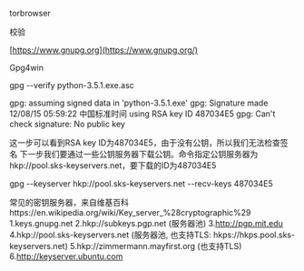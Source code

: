 



torbrowser







校验

[https://www.gnupg.org](https://www.gnupg.org/) 

Gpg4win

gpg --verify python-3.5.1.exe.asc

gpg: assuming signed data in 'python-3.5.1.exe'
gpg: Signature made 12/08/15 05:59:22 中国标准时间 using RSA key ID 487034E5
gpg: Can't check signature: No public key

这一步可以看到RSA key ID为487034E5，由于没有公钥，所以我们无法检查签名
下一步我们要通过一些公钥服务器下载公钥。命令指定公钥服务器为hkp://pool.sks-keyservers.net，要下载的ID为487034E5

gpg --keyserver hkp://pool.sks-keyservers.net --recv-keys 487034E5



常见的密钥服务器，来自维基百科https://en.wikipedia.org/wiki/Key_server_%28cryptographic%29
1.keys.gnupg.net
2.hkp://subkeys.pgp.net (服务器池)
3.http://pgp.mit.edu
4.hkp://pool.sks-keyservers.net (服务器池, 也支持TLS: hkps://hkps.pool.sks-keyservers.net)
5.hkp://zimmermann.mayfirst.org (也支持TLS)
6.http://keyserver.ubuntu.com



























































































































